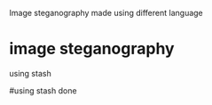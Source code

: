 Image steganography made using different language

# image steganography

using stash

#using stash done
